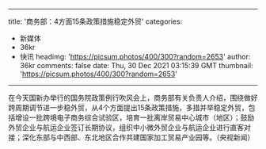 
---
title: '商务部：4方面15条政策措施稳定外贸'
categories: 
 - 新媒体
 - 36kr
 - 快讯
headimg: 'https://picsum.photos/400/300?random=2653'
author: 36kr
comments: false
date: Thu, 30 Dec 2021 03:15:39 GMT
thumbnail: 'https://picsum.photos/400/300?random=2653'
---

<div>   
在今天国新办举行的国务院政策例行吹风会上，商务部有关负责人介绍，围绕做好跨周期调节进一步稳外贸，从4个方面提出15条政策措施，多措并举稳定外贸，包括增设一批跨境电子商务综合试验区，培育一批离岸贸易中心城市（地区）；鼓励外贸企业与航运企业签订长期协议，组织中小微外贸企业与航运企业进行直客对接；深化东部与中西部、东北地区合作共建国家加工贸易产业园等。（央视新闻）  
</div>
            